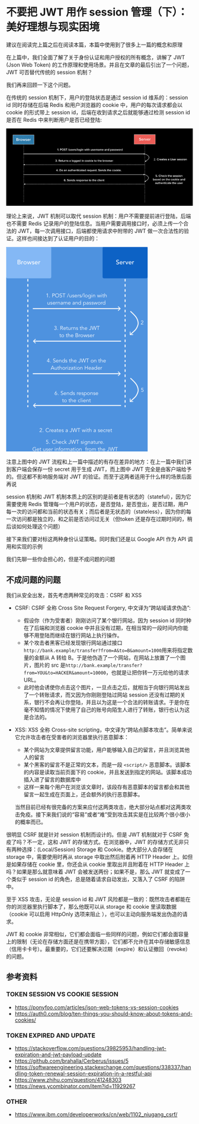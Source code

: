 # 不要把 JWT 用作 session 管理（下）：美好理想与现实困境

建议在阅读完上篇之后在阅读本篇，本篇中使用到了很多上一篇的概念和原理

在上篇中，我们全面了解了关于身份认证和用户授权的所有概念，讲解了 JWT (Json Web Token) 的工作原理和使用场景。并且在文章的最后引出了一个问题，JWT 可否替代传统的 session 机制？

我们再来回顾一下这个问题。

在传统的 session 机制下，用户的登陆状态是通过 session id 维系的：session id 同时存储在后端 Redis 和用户浏览器的 cookie 中，用户的每次请求都会以 cookie 的形式带上 session id，后端在收到请求之后就能够通过检测 session id 是否在 Redis 中来判断用户是否已经登陆:

![session flow](./images/token-not-session/session-flow.png)

理论上来说，JWT 机制可以取代 session 机制：用户不需要提前进行登陆，后端也不需要 Redis 记录用户的登陆信息。当用户需要调用接口时，必须上传一个合法的 JWT，每一次调用接口，后端都使用请求中附带的 JWT 做一次合法性的验证。这样也间接达到了认证用户的目的：

![jwt-flow](./images/token-not-session/jwt-flow.png)

注意上图中的 JWT 流程和上一篇中描述的有存在差异的地方：在上一篇中我们讲到客户端会保存一份 secret 用于生成 JWT，而上图中 JWT 完全是由客户端给予的。但这都不影响服务端对 JWT 的验证。而至于这两者适用于什么样的场景后面再说

session 机制和 JWT 机制本质上的区别的是前者是有状态的（stateful），因为它需要使用 Redis 管理每一个用户的状态，是否登陆，是否登出，是否过期，用户每一次的访问都和当前的状态有关；而后者是无状态的（stateless），因为你的每一次访问都是独立的，和之前是否访问过无关（但token 还是存在过期时间的，稍后谈如何处理这个问题）

接下来我们要对标这两种身份认证策略。同时我们还是以 Google API 作为 API 调用和实现的示例

我们先聊一些你会担心的，但是不成问题的问题

## 不成问题的问题

我们从安全出发，首先考虑两种常见的攻击：CSRF 和 XSS

- CSRF: CSRF 全称 Cross Site Request Forgery, 中文译为“跨站域请求伪造”: 
  - 假设你（作为受害者）刚刚访问了某个银行网站，因为 session id 同时种在了后端和浏览器 cookie 中并且没有过期，在相当常的一段时间内你能够不用登陆而继续在银行网站上执行操作。
  - 某个攻击者黑客已经发现银行网站通过接口`http://bank.example/transfer?from=A&to=B&amount=1000`用来将指定数量的金额从 A 转给 B。于是他伪造了一个网站，在网站上放置了一个图片，图片的 src 是`http://bank.example/transfer?from=YOU&to=HACKER&amount=10000`，也就是让把你转一万元给他的请求 URL。
  - 此时他会诱使你点击这个图片，一旦点击之后，就相当于向银行网站发出了一个转账请求，而又因为你刚刚登陆过网站 session 还没有过期的关系，银行不会再让你登陆，并且以为这是一个合法的转账请求。于是你在毫不知情的情况下使用了自己的账号向陌生人进行了转账，银行也认为这是合法的。

- XSS: XSS 全称 Cross-site scripting，中文译为“跨站点脚本攻击”。简单来说它允许攻击者在受害者的浏览器里执行恶意脚本：
  - 某个网站为文章提供留言功能，用户能够输入自己的留言，并且浏览其他人的留言
  - 某个黑客的留言不是正常的文本，而是一段 `<script/>` 恶意脚本。该脚本的内容是读取当前页面下的 cookie，并且发送到指定的网站。该脚本成功插入进了留言的数据库中
  - 这样一来每个用户在浏览该文章时，该段存有恶意脚本的留言都会和其他留言一起生成在页面上，还会额外的执行恶意脚本。

  当然目前已经有很完备的方案来应付这两类攻击，绝大部分站点都对这两类攻击免疫。接下来我们说的“容易”或者“难”受到攻击其实是在比较两个很小很小的概率而已。

很明显 CSRF 就是针对 session 机制而设计的。但是 JWT 机制就对于 CSRF 免疫了吗？不一定，这和 JWT 的存储方式。在浏览器中，JWT 的存储方式无非只有两种选择：(Local/Session) Storage 和 Cookie。绝大部分人会存储在 storage 中，需要使用时再从 storage 中取出然后附着再 HTTP Header 上。如但是如果存储在 cookie 里，你还会从 cookie 里取出并且附着在 HTTP Header 上吗？如果是那么就意味着 JWT 会被发送两份；如果不是，那么 JWT 就变成了一个类似于 session id 的角色，总是随着请求自动发出，又落入了 CSRF 的陷阱中。

至于 XSS 攻击，无论是 session id 和 JWT 风险都是一致的：既然攻击者都能在你的浏览器里执行脚本了，那么他既可以从 storage 和 cookie 里读取数据（cookie 可以启用 HttpOnly 选项来阻止 ），也可以主动向服务端发出伪造的请求。

JWT 和 cookie 非常相似，它们都会面临一些同样的问题，例如它们都会面容量上的限制（无论在存储方面还是在携带方面），它们都不允许在其中存储敏感信息（信用卡卡号）。最重要的，它们还要解决过期（expire）和认证撤回（revoke）的问题。





## 参考资料

### TOKEN SESSION VS COOKIE SESSION

* https://ponyfoo.com/articles/json-web-tokens-vs-session-cookies
* https://auth0.com/blog/ten-things-you-should-know-about-tokens-and-cookies/

### TOKEN EXPIRED AND UPDATE

* https://stackoverflow.com/questions/39825953/handling-jwt-expiration-and-jwt-payload-update
* https://github.com/brahalla/Cerberus/issues/5
* https://softwareengineering.stackexchange.com/questions/338337/handling-token-renewal-session-expiration-in-a-restful-api
* https://www.zhihu.com/question/41248303
* https://news.ycombinator.com/item?id=11929267

### OTHER

* https://www.ibm.com/developerworks/cn/web/1102_niugang_csrf/
